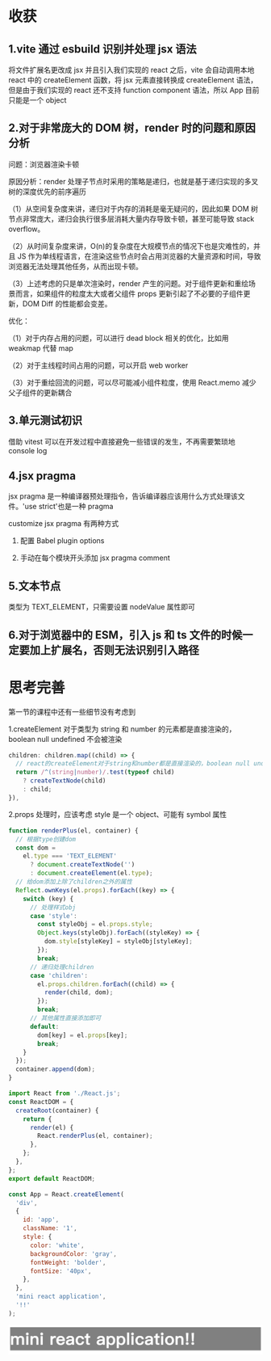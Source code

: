 # 收获

## 1.vite 通过 esbuild 识别并处理 jsx 语法

将文件扩展名更改成 jsx 并且引入我们实现的 react 之后，vite 会自动调用本地 react 中的 createElement 函数，将 jsx 元素直接转换成 createElement 语法，但是由于我们实现的 react 还不支持 function component 语法，所以 App 目前只能是一个 object

## 2.对于非常庞大的 DOM 树，render 时的问题和原因分析

问题：浏览器渲染卡顿

原因分析：render 处理子节点时采用的策略是递归，也就是基于递归实现的多叉树的深度优先的前序遍历

（1）从空间复杂度来讲，递归对于内存的消耗是毫无疑问的，因此如果 DOM 树节点非常庞大，递归会执行很多层消耗大量内存导致卡顿，甚至可能导致 stack overflow。

（2）从时间复杂度来讲，O(n)的复杂度在大规模节点的情况下也是灾难性的，并且 JS 作为单线程语言，在渲染这些节点时会占用浏览器的大量资源和时间，导致浏览器无法处理其他任务，从而出现卡顿。

（3）上述考虑的只是单次渲染时，render 产生的问题。对于组件更新和重绘场景而言，如果组件的粒度太大或者父组件 props 更新引起了不必要的子组件更新，DOM Diff 的性能都会变差。

优化：

（1）对于内存占用的问题，可以进行 dead block 相关的优化，比如用 weakmap 代替 map

（2）对于主线程时间占用的问题，可以开启 web worker

（3）对于重绘回流的问题，可以尽可能减小组件粒度，使用 React.memo 减少父子组件的更新耦合

## 3.单元测试初识

借助 vitest 可以在开发过程中直接避免一些错误的发生，不再需要繁琐地 console log

## 4.jsx pragma

jsx pragma 是一种编译器预处理指令，告诉编译器应该用什么方式处理该文件。'use strict'也是一种 pragma

customize jsx pragma 有两种方式

1. 配置 Babel plugin options

2. 手动在每个模块开头添加 jsx pragma comment

## 5.文本节点

类型为 TEXT_ELEMENT，只需要设置 nodeValue 属性即可

## 6.对于浏览器中的 ESM，引入 js 和 ts 文件的时候一定要加上扩展名，否则无法识别引入路径

# 思考完善

第一节的课程中还有一些细节没有考虑到

1.createElement 对于类型为 string 和 number 的元素都是直接渲染的，boolean null undefined 不会被渲染

```js
children: children.map((child) => {
  // react的createElement对于string和number都是直接渲染的，boolean null undefined不会被渲染
  return /^(string|number)/.test(typeof child)
    ? createTextNode(child)
    : child;
}),
```

2.props 处理时，应该考虑 style 是一个 object、可能有 symbol 属性

```jsx
function renderPlus(el, container) {
  // 根据type创建dom
  const dom =
    el.type === 'TEXT_ELEMENT'
      ? document.createTextNode('')
      : document.createElement(el.type);
  // 给dom添加上除了children之外的属性
  Reflect.ownKeys(el.props).forEach((key) => {
    switch (key) {
      // 处理样式obj
      case 'style':
        const styleObj = el.props.style;
        Object.keys(styleObj).forEach((styleKey) => {
          dom.style[styleKey] = styleObj[styleKey];
        });
        break;
      // 递归处理children
      case 'children':
        el.props.children.forEach((child) => {
          render(child, dom);
        });
        break;
      // 其他属性直接添加即可
      default:
        dom[key] = el.props[key];
        break;
    }
  });
  container.append(dom);
}
```

```jsx
import React from './React.js';
const ReactDOM = {
  createRoot(container) {
    return {
      render(el) {
        React.renderPlus(el, container);
      },
    };
  },
};
export default ReactDOM;
```

```js
const App = React.createElement(
  'div',
  {
    id: 'app',
    className: '1',
    style: {
      color: 'white',
      backgroundColor: 'gray',
      fontWeight: 'bolder',
      fontSize: '40px',
    },
  },
  'mini react application',
  '!!'
);
```

![截屏2024-01-13 15.15.09](./assets/%E6%88%AA%E5%B1%8F2024-01-13%2015.15.09.png)
